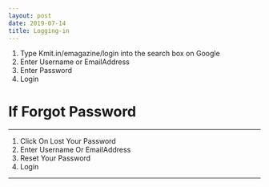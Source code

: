 ```yaml
---
layout: post
date: 2019-07-14
title: Logging-in
---
```

1. Type Kmit.in/emagazine/login into the search box on Google
2. Enter Username or EmailAddress
3. Enter Password
4. Login

# If Forgot Password
---
1. Click On Lost Your Password
2. Enter Username Or EmailAddress
3. Reset Your Password
4. Login
---